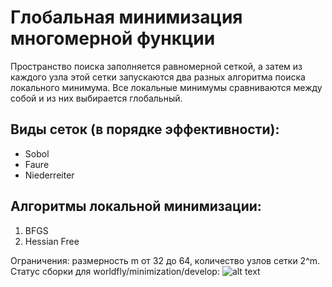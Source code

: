 # Глобальная минимизация многомерной функции

Пространство поиска заполняется равномерной сеткой, а затем из каждого узла этой сетки запускаются два разных алгоритма поиска локального минимума. Все локальные минимумы сравниваются между собой и из них выбирается глобальный.

## Виды сеток (в порядке эффективности):
* Sobol
* Faure
* Niederreiter

## Алгоритмы локальной минимизации:
1. BFGS
2. Hessian Free

Ограничения: размерность m от 32 до 64, количество узлов сетки 2^m.
Статус сборки для worldfly/minimization/develop: ![alt text](https://travis-ci.org/worldfly/minimization.svg?branch=develop)
